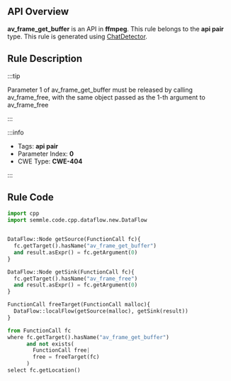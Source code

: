 ---
---


## API Overview
**av_frame_get_buffer** is an API in **ffmpeg**. This rule belongs to the **api pair** type. This rule is generated using [ChatDetector](../../tools/ChatDetector).
## Rule Description

:::tip

Parameter 1 of av_frame_get_buffer must be released by calling av_frame_free, with the same object passed as the 1-th argument to av_frame_free

:::

:::info

- Tags: **api pair**
- Parameter Index: **0**
- CWE Type: **CWE-404**

:::

## Rule Code
```python
import cpp
import semmle.code.cpp.dataflow.new.DataFlow


DataFlow::Node getSource(FunctionCall fc){
  fc.getTarget().hasName("av_frame_get_buffer")
  and result.asExpr() = fc.getArgument(0)
}

DataFlow::Node getSink(FunctionCall fc){
  fc.getTarget().hasName("av_frame_free")
  and result.asExpr() = fc.getArgument(0)
}

FunctionCall freeTarget(FunctionCall malloc){
  DataFlow::localFlow(getSource(malloc), getSink(result))
}

from FunctionCall fc
where fc.getTarget().hasName("av_frame_get_buffer")
      and not exists(
        FunctionCall free| 
        free = freeTarget(fc)
      )
select fc.getLocation()
```